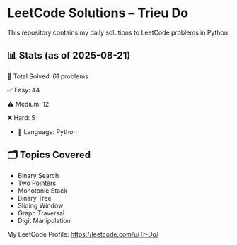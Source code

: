# LeetCode Solutions – Trieu Do

This repository contains my daily solutions to LeetCode problems in Python.

## 📊 Stats (as of 2025-08-21)
🧠 Total Solved: 61 problems

✅ Easy: 44

⚠️ Medium: 12

❌ Hard: 5

- 💬 Language: Python

## 🗂 Topics Covered
- Binary Search
- Two Pointers
- Monotonic Stack
- Binary Tree   
- Sliding Window
- Graph Traversal
- Digit Manipulation

My LeetCode Profile:
https://leetcode.com/u/Tr-Do/
